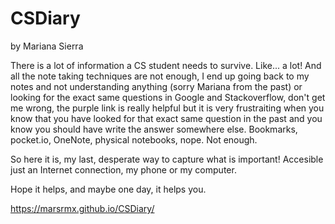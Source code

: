 # CSDiary
by Mariana Sierra


There is a lot of information a CS student needs to survive. Like... a lot!
And all the note taking techniques are not enough, I end up going back to my notes and
not understanding anything (sorry Mariana from the past) or looking for the exact same questions in
Google and Stackoverflow, don't get me wrong, the purple link is really helpful but it is very frustraiting when you know that you have
looked for that exact same question in the past and you know you should have write the answer somewhere else.
Bookmarks, pocket.io, OneNote, physical notebooks, nope. Not enough. 

So here it is, my last, desperate
way to capture what is important! Accesible just an Internet connection, my phone
or my computer.

Hope it helps, and maybe one day, it helps you.

https://marsrmx.github.io/CSDiary/
